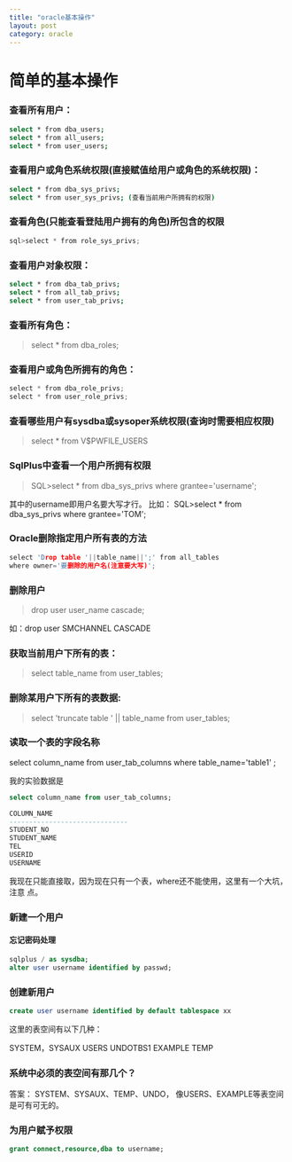```yaml
---
title: "oracle基本操作" 
layout: post
category: oracle
---
```


# 简单的基本操作

### 查看所有用户：

```bash
select * from dba_users;   
select * from all_users;   
select * from user_users;
```

### 查看用户或角色系统权限(直接赋值给用户或角色的系统权限)：

```bash
select * from dba_sys_privs;   
select * from user_sys_privs; (查看当前用户所拥有的权限)
```

### 查看角色(只能查看登陆用户拥有的角色)所包含的权限

```c
sql>select * from role_sys_privs;
```

### 查看用户对象权限：

```bash
select * from dba_tab_privs;   
select * from all_tab_privs;   
select * from user_tab_privs;
```

### 查看所有角色：

>select * from dba_roles;

### 查看用户或角色所拥有的角色：

```c
select * from dba_role_privs;   
select * from user_role_privs;
```

### 查看哪些用户有sysdba或sysoper系统权限(查询时需要相应权限)

>select * from V$PWFILE_USERS

### SqlPlus中查看一个用户所拥有权限
 
>SQL>select * from dba_sys_privs where grantee='username';

其中的username即用户名要大写才行。
比如：
SQL>select * from dba_sys_privs where grantee='TOM';

### Oracle删除指定用户所有表的方法

```c
select 'Drop table '||table_name||';' from all_tables
where owner='要删除的用户名(注意要大写)';
```

### 删除用户

>drop user user_name cascade;

如：drop user SMCHANNEL CASCADE

### 获取当前用户下所有的表：

>select table_name from user_tables;

### 删除某用户下所有的表数据: 

>select 'truncate table  ' || table_name from user_tables;

### 读取一个表的字段名称

select   column_name   from   user_tab_columns   where   table_name='table1'
;

我的实验数据是

```sql
select column_name from user_tab_columns;

COLUMN_NAME
------------------------------
STUDENT_NO
STUDENT_NAME
TEL
USERID
USERNAME
```

我现在只能直接取，因为现在只有一个表，where还不能使用，这里有一个大坑，注意
点。

### 新建一个用户

#### 忘记密码处理

```sql
sqlplus / as sysdba;
alter user username identified by passwd;
```

### 创建新用户

```sql
create user username identified by default tablespace xx
```

这里的表空间有以下几种：

SYSTEM，SYSAUX USERS UNDOTBS1 EXAMPLE TEMP

### 系统中必须的表空间有那几个？

答案： SYSTEM、SYSAUX、TEMP、UNDO， 像USERS、EXAMPLE等表空间是可有可无的。

### 为用户赋予权限

```sql
grant connect,resource,dba to username;
```
